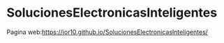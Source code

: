 # SolucionesElectronicasInteligentes
Pagina web:https://jor10.github.io/SolucionesElectronicasInteligentes/

